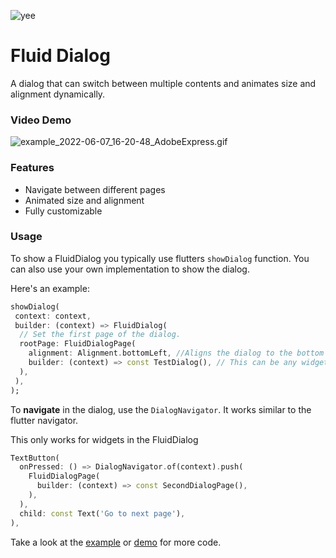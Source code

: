 ![yee](https://res.craft.do/user/preview/917c5358-5da1-1082-14ff-e4d6be9afe52/79d4bf03-09a6-49b2-862e-fc00a2bdc2e4)

# Fluid Dialog

A dialog that can switch between multiple contents and animates size and alignment dynamically.

### Video Demo

![example_2022-06-07_16-20-48_AdobeExpress.gif](https://res.craft.do/user/full/917c5358-5da1-1082-14ff-e4d6be9afe52/doc/0fff026c-74c7-498a-bd9a-55fbe241dbaa/5f1fcee7-3a1f-465f-8c47-1dd420e043c1)

### Features

- Navigate between different pages
- Animated size and alignment
- Fully customizable

### Usage

To show a FluidDialog you typically use flutters `showDialog` function. You can also use your own implementation to show the dialog.

Here's an example:

```dart
showDialog(
 context: context,
 builder: (context) => FluidDialog(
  // Set the first page of the dialog.
  rootPage: FluidDialogPage(
    alignment: Alignment.bottomLeft, //Aligns the dialog to the bottom left.
    builder: (context) => const TestDialog(), // This can be any widget.
  ),
 ),
);
```

To **navigate** in the dialog, use the `DialogNavigator`. It works similar to the flutter navigator.

This only works for widgets in the FluidDialog

```dart
TextButton(
  onPressed: () => DialogNavigator.of(context).push(
    FluidDialogPage(
      builder: (context) => const SecondDialogPage(),
    ),
  ),
  child: const Text('Go to next page'),
),
```

Take a look at the [example](https://github.com/RoundedInfinity/fluid_dialog/blob/main/example/lib/main.dart) or [demo](https://github.com/RoundedInfinity/fluid_dialog/blob/main/example/lib/demo.dart) for more code.
